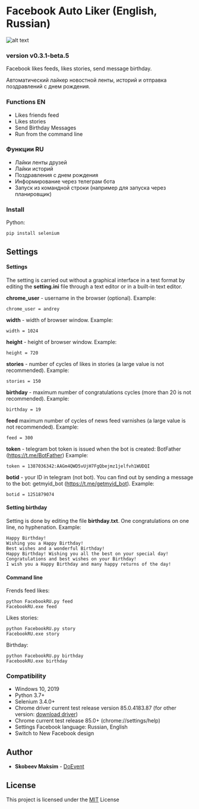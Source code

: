 # Facebook Auto Liker (English, Russian)
![alt text](win.jpg)
### version v0.3.1-beta.5
Facebook likes feeds, likes stories, send message birthday.

Автоматический лайкер новостной ленты, историй и отправка поздравлений с днем рождения.

### Functions EN
* Likes friends feed
* Likes stories
* Send Birthday Messages
* Run from the command line

### Функции RU
* Лайки ленты друзей
* Лайки историй
* Поздравления с днем рождения
* Информирование через телеграм бота
* Запуск из командной строки (например для запуска через планировщик)

### Install
 Python: 
```
pip install selenium
```

## Settings

#### Settings
The setting is carried out without a graphical interface in a test format by editing the **setting.ini** file through a text editor or in a built-in text editor.

**chrome_user** - username in the browser (optional). Example:
```
chrome_user = andrey
```
**width** - width of browser window. Example:
```
width = 1024
```
**height** - height of browser window. Example:
```
height = 720
```
**stories** - number of cycles of likes in stories (a large value is not recommended). Example:
```
stories = 150
```
**birthday** - maximum number of congratulations cycles (more than 20 is not recommended). Example:
```
birthday = 19
```
**feed** maximum number of cycles of news feed varnishes (a large value is not recommended). Example:
```
feed = 300
```
**token** - telegram bot token is issued when the bot is created: BotFather (https://t.me/BotFather) Example:
```
token = 1387036342:AAGm4QWD5vUjH7FgQbejmz1jelfvh1WUDQI
```
**botid** - your ID in telegram (not bot). You can find out by sending a message to the bot: getmyid_bot (https://t.me/getmyid_bot). Example:
```
botid = 1251879074
```
#### Setting birthday 
Setting is done by editing the file **birthday.txt**. One congratulations on one line, no hyphenation. Example:
```
Happy Birthday!
Wishing you a Happy Birthday!
Best wishes and a wonderful Birthday!
Happy Birthday! Wishing you all the best on your special day!
Congratulations and best wishes on your Birthday!
I wish you a Happy Birthday and many happy returns of the day!
```
#### Command line
Frends feed likes:
```
python FacebookRU.py feed
FacebookRU.exe feed
```
Likes stories:
```
python FacebookRU.py story
FacebookRU.exe story
```
Birthday:
```
python FacebookRU.py birthday
FacebookRU.exe birthday
```
### Compatibility
* Windows 10, 2019
* Python 3.7+
* Selenium 3.4.0+
* Chrome driver current test release version 85.0.4183.87 (for other version: [download driver](https://chromedriver.chromium.org/))
* Chrome current test release 85.0+ (chrome://settings/help)
* Settings Facebook language: Russian, English
* Switch to New Facebook design

## Author
* **Skobeev Maksim** - [DoEvent](https://github.com/doevent/)


## License
This project is licensed under the [MIT](https://en.wikipedia.org/wiki/MIT_License) License
